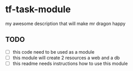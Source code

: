 # tf-task-module
my awesome description that will make mr dragon happy


## TODO

- [ ] this code need to be used as a module
- [ ] this module will create 2 resources a web and a db
- [ ] this readme needs instructions how to use this module
